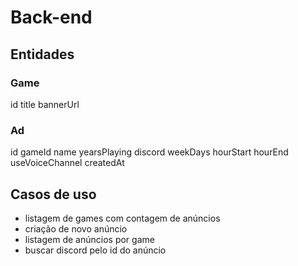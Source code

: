 # Back-end

## Entidades

### Game

id
title
bannerUrl

### Ad

id
gameId
name
yearsPlaying
discord
weekDays
hourStart
hourEnd
useVoiceChannel
createdAt

## Casos de uso

- listagem de games com contagem de anúncios
- criação de novo anúncio
- listagem de anúncios por game
- buscar discord pelo id do anúncio
